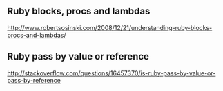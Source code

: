 Ruby blocks, procs and lambdas
------------------------------
http://www.robertsosinski.com/2008/12/21/understanding-ruby-blocks-procs-and-lambdas/

Ruby pass by value or reference
-------------------------------
http://stackoverflow.com/questions/16457370/is-ruby-pass-by-value-or-pass-by-reference

